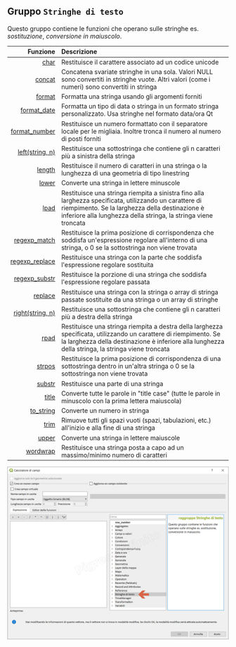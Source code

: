 ## Gruppo `Stringhe di testo`

Questo gruppo contiene le funzioni che operano sulle stringhe es. _sostituzione_, _conversione in maiuscolo_.

 Funzione | Descrizione 
 -------: | :---------- 
[char](funzioni/char.md)|Restituisce il carattere associato ad un codice unicode
[concat](funzioni/concat.md)|Concatena svariate stringhe in una sola. Valori NULL sono convertiti in stringhe vuote. Altri valori (come i numeri) sono convertiti in stringa
[format](funzioni/format.md)|Formatta una stringa usando gli argomenti forniti
[format_date](funzioni/format_date.md)|Formatta un tipo di data o stringa in un formato stringa personalizzato. Usa stringhe nel formato data/ora Qt
[format_number](funzioni/format_number.md)|Restituisce un numero formattato con il separatore locale per le migliaia. Inoltre tronca il numero al numero di posti forniti
[left(string, n)](funzioni/left.md)|Restituisce una sottostringa che contiene gli n caratteri più a sinistra della stringa
[length](funzioni/length.md)|Restituisce il numero di caratteri in una stringa o la lunghezza di una geometria di tipo linestring
[lower](funzioni/lower.md)|Converte una stringa in lettere minuscole
[lpad](funzioni/lpad.md)|Restituisce una stringa riempita a sinistra fino alla larghezza specificata, utilizzando un carattere di riempimento. Se la larghezza della destinazione è inferiore alla lunghezza della stringa, la stringa viene troncata
[regexp_match](funzioni/regexp_match.md)|Restituisce la prima posizione di corrispondenza che soddisfa un'espressione regolare all'interno di una stringa, o 0 se la sottostringa non viene trovata
[regexp_replace](funzioni/regexp_replace.md)|Restituisce una stringa con la parte che soddisfa l'espressione regolare sostituita
[regexp_substr](funzioni/regexp_substr.md)|Restituisce la porzione di una stringa che soddisfa l'espressione regolare passata
[replace](funzioni/replace.md)|Restituisce una stringa con la stringa o array di stringa passate sostituite da una stringa o un array di stringhe
[right(string, n)](funzioni/right.md)|Restituisce una sottostringa che contiene gli n caratteri più a destra della stringa
[rpad](funzioni/rpad.md)|Restituisce una stringa riempita a destra della larghezza specificata, utilizzando un carattere di riempimento. Se la larghezza della destinazione è inferiore alla lunghezza della stringa, la stringa viene troncata
[strpos](funzioni/strpos.md)|Restituisce la prima posizione di corrispondenza di una sottostringa dentro in un'altra stringa o 0 se la sottostringa non viene trovata
[substr](funzioni/substr.md)|Restituisce una parte di una stringa
[title](funzioni/title.md)|Converte tutte le parole in "title case" (tutte le parole in minuscolo con la prima lettera maiuscola)
[to_string](funzioni/to_string.md)|Converte un numero in stringa
[trim](funzioni/trim.md)|Rimuove tutti gli spazi vuoti (spazi, tabulazioni, etc.) all'inizio e alla fine di una stringa
[upper](funzioni/upper.md)|Converte una stringa in lettere maiuscole
[wordwrap](funzioni/wordwrap.md)|Restituisce una stringa posta a capo ad un massimo/minimo numero di caratteri


![](/img/stringhe_di_testo/gruppo_stringhe_di_testo1.png)
